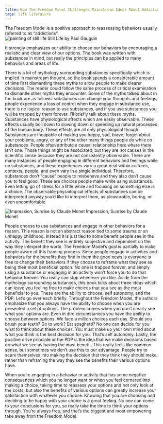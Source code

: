 ```yaml
---
title: How The Freedom Model Challenges Mainstream Ideas About Addiction And How To Use It For Anything
tags: life literature
---
```

The Freedom Model is a positive approach to reassessing behaviors usually referred to as “addictions”.  
![painting of still life](https://upload.wikimedia.org/wikipedia/commons/thumb/9/97/Still_Life_MET_DT1501.jpg/640px-Still_Life_MET_DT1501.jpg "Still Life by Paul Gauguin")
Still Life by Paul Gauguin 

It strongly emphasizes our ability to choose our behaviors by encouraging a realistic and clear view of our options. The book was written with substances in mind, but really the principles can be applied to many behaviors and areas of life. 

There is a lot of mythology surrounding substances specifically which is implicit in mainstream thought, so the book spends a considerable amount of time first dismantling these myths to allow people to make clearer decisions. The reader could follow the same process of critical examination to dismantle other myths they encounter. Some of the myths talked about in the book are as follows: substances can change your thoughts and feelings, people experience a loss of control when they engage in substance use, there is no logical reason to use substances, and if you use substances you will be trapped by them forever.
I’ll briefly talk about these myths. Substances have physiological affects which are easily observable. These effects usually boil down to slowing down or speeding up natural processes of the human body. These effects are all only physiological though. Substances are incapable of making you happy, sad, brave, forget about your problems, angry, or any of the other many things people do while on substances. People often attribute a causal relationship here where there isn’t one. Those things might be associated, but they are not causes in the scientific sense because they are not consistently observable. There are many instances of people engaging in different behaviors and feelings while on substances, and these experiences vary a great deal within cultures, contexts, people, and even vary in a single individual. Therefore, substances don’t “cause” people to misbehave and they also don’t cause you to feel good. These are choices people make while using substances. Even letting go of stress for a little while and focusing on something else is a choice. The observable physiological effects of substances can be interpreted anyway you’d like to interpret them, as pleasurable, boring, or even uncomfortable.

![Impression, Sunrise by Claude Monet](https://upload.wikimedia.org/wikipedia/commons/5/59/Monet_-_Impression%2C_Sunrise.jpg "Impression, Sunrise by Claude Monet")
Impression, Sunrise by Claude Monet 

People choose to use substances and engage in other behaviors for a reason. This reason is not an abstract reason tied to some trauma or an unhappy childhood. Instead it is just tied to some benefit people see in the activity. The benefit they see is entirely subjective and dependent on the way they interpret the world. The Freedom Model’s goal is partially to make people aware of this framing process. Since people engage in activities and behaviors for the benefits they find in them the good news is everyone is free to change their behaviors if they choose to reframe what they see as being their most beneficial option. No one is trapped forever, and simply using a substance or engaging in an activity won’t force you to do that behavior forever. You really can stop whenever you like.
Aside from the mythology surrounding substances, this book talks about three ideas which can leave you feeling free to make choices that you see as the most beneficial to you. These are the ability to choose, self autonomy, and the PDP. Let’s go over each briefly. Throughout the Freedom Model, the authors emphasize that you always have the ability to choose when you are presented a set of options. The problem comes when you don’t clearly see what your options are. Even in dire circumstances you have the ability to choose between options. We face a million choices each day. Should you brush your teeth? Go to work? Eat spaghetti? No one can decide for you what to think about these choices. You must make up your own mind about what you think is the best decision for you. That’s self autonomy. Lastly, the positive drive principle or the PDP is the idea that we make decisions based on what we see as having the most benefit. This really feels like common sense, but sometimes we don’t use this to our advantage. People try to scare themselves into making the decision that they think they should make, rather than reframing the way they see the benefits their various options have. 

When you’re engaging in a behavior or activity that has some negative consequences which you no longer want or when you feel cornered into making a choice, taking time to reassess your options and not only look at the costs, but also the benefits of various options can greatly increase your satisfaction with whatever you choose. Knowing that you are choosing and deciding to be happy with your choice is a great feeling. No one can come to your conclusions for you, so really take the time to think your options through. You’re always free, and that’s the biggest and most empowering take away from the Freedom Model. 